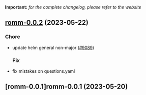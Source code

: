 **Important:**
*for the complete changelog, please refer to the website*




## [romm-0.0.2](https://github.com/truecharts/charts/compare/romm-0.0.1...romm-0.0.2) (2023-05-22)

### Chore

- update helm general non-major ([#9089](https://github.com/truecharts/charts/issues/9089))
  
  ### Fix

- fix mistakes on questions.yaml
  
  


## [romm-0.0.1]romm-0.0.1 (2023-05-20)

